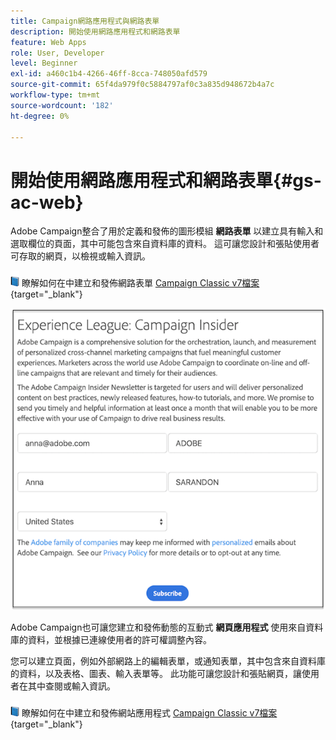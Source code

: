 ```yaml
---
title: Campaign網路應用程式與網路表單
description: 開始使用網路應用程式和網路表單
feature: Web Apps
role: User, Developer
level: Beginner
exl-id: a460c1b4-4266-46ff-8cca-748050afd579
source-git-commit: 65f4da979f0c5884797af0c3a835d948672b4a7c
workflow-type: tm+mt
source-wordcount: '182'
ht-degree: 0%

---
```


# 開始使用網路應用程式和網路表單{#gs-ac-web}

Adobe Campaign整合了用於定義和發佈的圖形模組 **網路表單** 以建立具有輸入和選取欄位的頁面，其中可能包含來自資料庫的資料。 這可讓您設計和張貼使用者可存取的網頁，以檢視或輸入資訊。

![](../assets/do-not-localize/book.png) 瞭解如何在中建立和發佈網路表單 [Campaign Classic v7檔案](https://experienceleague.adobe.com/docs/campaign-classic/using/designing-content/web-forms/about-web-forms.html#designing-content){target="_blank"}

![](assets/sample.png)

Adobe Campaign也可讓您建立和發佈動態的互動式 **網頁應用程式** 使用來自資料庫的資料，並根據已連線使用者的許可權調整內容。

您可以建立頁面，例如外部網路上的編輯表單，或通知表單，其中包含來自資料庫的資料，以及表格、圖表、輸入表單等。 此功能可讓您設計和張貼網頁，讓使用者在其中查閱或輸入資訊。

![](../assets/do-not-localize/book.png) 瞭解如何在中建立和發佈網站應用程式 [Campaign Classic v7檔案](https://experienceleague.adobe.com/docs/campaign-classic/using/designing-content/web-applications/about-web-applications.html#designing-content){target="_blank"}
